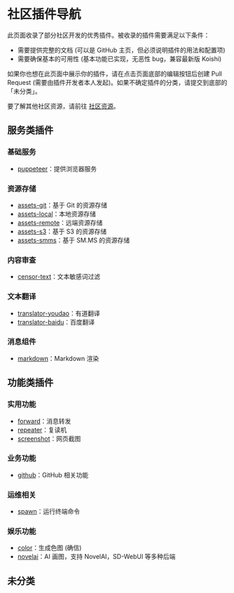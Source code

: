 # 社区插件导航

此页面收录了部分社区开发的优秀插件。被收录的插件需要满足以下条件：

- 需要提供完整的文档 (可以是 GitHub 主页，但必须说明插件的用法和配置项)
- 需要确保基本的可用性 (基本功能已实现，无恶性 bug，兼容最新版 Koishi)

如果你也想在此页面中展示你的插件，请在点击页面底部的编辑按钮后创建 Pull Request (需要由插件开发者本人发起)。如果不确定插件的分类，请提交到底部的「未分类」。

要了解其他社区资源，请前往 [社区资源](../about/community.md)。

## 服务类插件

### 基础服务

- [puppeteer](https://puppeteer.koishi.chat)：提供浏览器服务

### 资源存储

- [assets-git](https://assets.koishi.chat/plugins/git.html)：基于 Git 的资源存储
- [assets-local](https://assets.koishi.chat/plugins/local.html)：本地资源存储
- [assets-remote](https://assets.koishi.chat/plugins/remote.html)：远端资源存储
- [assets-s3](https://assets.koishi.chat/plugins/s3.html)：基于 S3 的资源存储
- [assets-smms](https://assets.koishi.chat/plugins/smms.html)：基于 SM.MS 的资源存储

### 内容审查

- [censor-text](https://censor.koishi.chat/plugins/text.html)：文本敏感词过滤

### 文本翻译

- [translator-youdao](https://translator.koishi.chat/plugins/youdao.html)：有道翻译
- [translator-baidu](https://translator.koishi.chat/plugins/baidu.html)：百度翻译

### 消息组件

- [markdown](https://markdown.koishi.chat)：Markdown 渲染

## 功能类插件

### 实用功能

- [forward](https://forward.koishi.chat)：消息转发
- [repeater](https://repeater.koishi.chat)：复读机
- [screenshot](https://puppeteer.koishi.chat/plugins/screenshot.html)：网页截图

### 业务功能

- [github](https://github.koishi.chat)：GitHub 相关功能

### 运维相关

- [spawn](https://spawn.koishi.chat)：运行终端命令

### 娱乐功能

- [color](https://puppeteer.koishi.chat/plugins/color.html)：生成色图 (确信)
- [novelai](https://bot.novelai.dev)：AI 画图，支持 NovelAI，SD-WebUI 等多种后端

## 未分类
